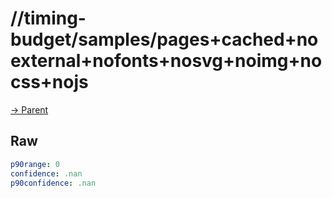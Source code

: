 
# //timing-budget/samples/pages+cached+noexternal+nofonts+nosvg+noimg+nocss+nojs

[→ Parent](../..)


## Raw


```yaml
p90range: 0
confidence: .nan
p90confidence: .nan

```

